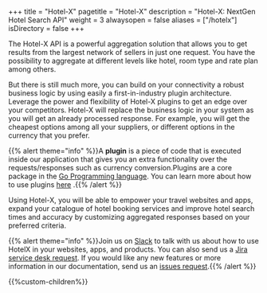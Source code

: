 +++
title = "Hotel-X"
pagetitle = "Hotel-X"
description = "Hotel-X: NextGen Hotel Search API"
weight = 3
alwaysopen = false
aliases = ["/hotelx"]
isDirectory = false
+++


The Hotel-X API is a powerful aggregation solution that allows you to get results from the largest network of sellers in just one request. You have the possibility to aggregate at different levels like hotel, room type and rate plan among others. 

But there is still much more, you can build on your connectivity a robust business logic by using easily a first-in-industry plugin architecture. Leverage the power and flexibility of Hotel-X plugins to get an edge over your competitors. Hotel-X will replace the business logic in your system as you will get an already processed response. For example, you will get the cheapest options among all your suppliers, or different options in the currency that you prefer.  

{{% alert theme="info" %}}A **plugin** is a piece of code that is executed inside our application that gives you an extra functionality over the requests/responses such as currency conversion.Plugins are a core package in the [Go Programming language](https://golang.org/). You can learn more about how to use plugins [here](https://golang.org/pkg/plugin/) .{{% /alert %}}

Using Hotel-X, you will be able to empower your travel websites and apps, expand your catalogue of hotel booking services and improve hotel search times and accuracy by customizing aggregated responses based on your preferred criteria.

{{% alert theme="info" %}}Join us on [Slack](https://slack.travelgatex.com/) to talk with us about how to use HotelX in your websites, apps, and products. 
You can also send us a [Jira service desk request](https://xmltravelgate.atlassian.net/servicedesk/customer/portal/7). 
If you would like any new features or more information in our documentation, send us an [issues request](https://github.com/travelgateX/Issue-tracker).{{% /alert %}}

{{%custom-children%}}
